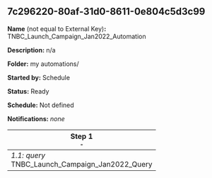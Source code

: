 ## 7c296220-80af-31d0-8611-0e804c5d3c99

**Name** (not equal to External Key)**:** TNBC_Launch_Campaign_Jan2022_Automation

**Description:** n/a

**Folder:** my automations/

**Started by:** Schedule

**Status:** Ready

**Schedule:** Not defined

**Notifications:** _none_


| Step 1<br>_<small>-</small>_ |
| --- |
| _1.1: query_<br>TNBC_Launch_Campaign_Jan2022_Query |
